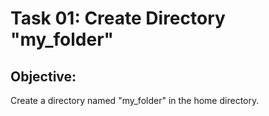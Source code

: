 # Task 01: Create Directory "my_folder"

## Objective:
Create a directory named "my_folder" in the home directory.

